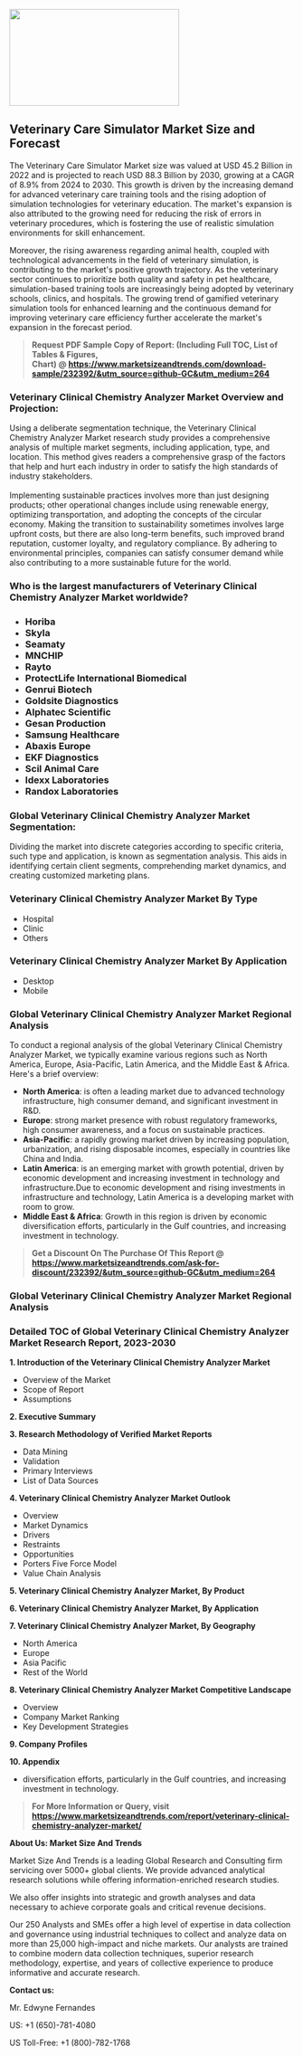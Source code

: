 <p><img class="alignnone size-medium wp-image-20088" src="https://ffe5etoiles.com/wp-content/uploads/2024/12/MST1-300x171.png" alt="" width="300" height="171" /></p><h2>Veterinary Care Simulator Market Size and Forecast</h2><p>The Veterinary Care Simulator Market size was valued at USD 45.2 Billion in 2022 and is projected to reach USD 88.3 Billion by 2030, growing at a CAGR of 8.9% from 2024 to 2030. This growth is driven by the increasing demand for advanced veterinary care training tools and the rising adoption of simulation technologies for veterinary education. The market's expansion is also attributed to the growing need for reducing the risk of errors in veterinary procedures, which is fostering the use of realistic simulation environments for skill enhancement.</p><p>Moreover, the rising awareness regarding animal health, coupled with technological advancements in the field of veterinary simulation, is contributing to the market's positive growth trajectory. As the veterinary sector continues to prioritize both quality and safety in pet healthcare, simulation-based training tools are increasingly being adopted by veterinary schools, clinics, and hospitals. The growing trend of gamified veterinary simulation tools for enhanced learning and the continuous demand for improving veterinary care efficiency further accelerate the market's expansion in the forecast period.</p></p><blockquote id="" class=""><strong>Request PDF Sample Copy of Report: (Including Full TOC, List of Tables &amp; Figures, Chart)&nbsp;@&nbsp;<strong><a href="https://www.marketsizeandtrends.com/download-sample/232392/&utm_source=github-GC&utm_medium=264" target="_blank">https://www.marketsizeandtrends.com/download-sample/232392/&utm_source=github-GC&utm_medium=264</a></strong></strong></blockquote><h3 id="" class="">Veterinary Clinical Chemistry Analyzer Market&nbsp;Overview and Projection:</h3><p id="" class="">Using a deliberate segmentation technique, the Veterinary Clinical Chemistry Analyzer Market research study provides a comprehensive analysis of multiple market segments, including application, type, and location. This method gives readers a comprehensive grasp of the factors that help and hurt each industry in order to satisfy the high standards of industry stakeholders. <br /> <br />Implementing sustainable practices involves more than just designing products; other operational changes include using renewable energy, optimizing transportation, and adopting the concepts of the circular economy. Making the transition to sustainability sometimes involves large upfront costs, but there are also long-term benefits, such improved brand reputation, customer loyalty, and regulatory compliance. By adhering to environmental principles, companies can satisfy consumer demand while also contributing to a more sustainable future for the world.</p><h3 id="" class="">Who is the largest manufacturers of&nbsp;Veterinary Clinical Chemistry Analyzer Market worldwide?</h3><h3 class=""><p><ul><li>Horiba </li><li> Skyla </li><li> Seamaty </li><li> MNCHIP </li><li> Rayto </li><li> ProtectLife International Biomedical </li><li> Genrui Biotech </li><li> Goldsite Diagnostics </li><li> Alphatec Scientific </li><li> Gesan Production </li><li> Samsung Healthcare </li><li> Abaxis Europe </li><li> EKF Diagnostics </li><li> Scil Animal Care </li><li> Idexx Laboratories </li><li> Randox Laboratories</li></ul></p></h3><h3 id="" class="">Global&nbsp;Veterinary Clinical Chemistry Analyzer Market Segmentation:</h3><p id="" class="">Dividing the market into discrete categories according to specific criteria, such type and application, is known as segmentation analysis. This aids in identifying certain client segments, comprehending market dynamics, and creating customized marketing plans.</p><h3 id="" class="">Veterinary Clinical Chemistry Analyzer Market&nbsp;By Type</h3><p><p><ul><li>Hospital</li><li> Clinic</li><li> Others</p></li></ul></p></p><h3 id="" class="">Veterinary Clinical Chemistry Analyzer Market&nbsp;By Application</h3><p class=""><p><ul><li>Desktop</li><li> Mobile</li></ul></p></p><h3 id="" class="">Global Veterinary Clinical Chemistry Analyzer Market Regional Analysis</h3><p id="" class="">To conduct a regional analysis of the global Veterinary Clinical Chemistry Analyzer Market, we typically examine various regions such as North America, Europe, Asia-Pacific, Latin America, and the Middle East &amp; Africa. Here's a brief overview:</p><ul><li><strong>North America</strong>: is often a leading market due to advanced technology infrastructure, high consumer demand, and significant investment in R&amp;D.</li><li><strong>Europe</strong>: strong market presence with robust regulatory frameworks, high consumer awareness, and a focus on sustainable practices.</li><li><strong>Asia-Pacific</strong>: a rapidly growing market driven by increasing population, urbanization, and rising disposable incomes, especially in countries like China and India.</li><li><strong>Latin America</strong>: is an emerging market with growth potential, driven by economic development and increasing investment in technology and infrastructure.Due to economic development and rising investments in infrastructure and technology, Latin America is a developing market with room to grow.</li><li><strong>Middle East &amp; Africa</strong>: Growth in this region is driven by economic diversification efforts, particularly in the Gulf countries, and increasing investment in technology.</li></ul><blockquote id="" class=""><strong>Get a Discount On The Purchase Of This Report @ <strong><a href="https://www.marketsizeandtrends.com/ask-for-discount/232392/&utm_source=github-GC&utm_medium=264" target="_blank">https://www.marketsizeandtrends.com/ask-for-discount/232392/&utm_source=github-GC&utm_medium=264</a></strong></strong></blockquote><h3 id="" class="">Global Veterinary Clinical Chemistry Analyzer Market Regional Analysis</h3><h3 id="" class="">Detailed TOC of Global Veterinary Clinical Chemistry Analyzer Market Research Report, 2023-2030</h3><p id="" class=""><strong>1. Introduction of the Veterinary Clinical Chemistry Analyzer Market</strong></p><ul><li>Overview of the Market</li><li>Scope of Report</li><li>Assumptions</li></ul><p id="" class=""><strong>2. Executive Summary</strong></p><p id="" class=""><strong>3. Research Methodology of Verified Market Reports</strong></p><ul><li>Data Mining</li><li>Validation</li><li>Primary Interviews</li><li>List of Data Sources</li></ul><p id="" class=""><strong>4. Veterinary Clinical Chemistry Analyzer Market Outlook</strong></p><ul><li>Overview</li><li>Market Dynamics</li><li>Drivers</li><li>Restraints</li><li>Opportunities</li><li>Porters Five Force Model</li><li>Value Chain Analysis</li></ul><p id="" class=""><strong>5. Veterinary Clinical Chemistry Analyzer Market, By Product</strong></p><p id="" class=""><strong>6. Veterinary Clinical Chemistry Analyzer Market, By Application</strong></p><p id="" class=""><strong>7. Veterinary Clinical Chemistry Analyzer Market, By Geography</strong></p><ul><li>North America</li><li>Europe</li><li>Asia Pacific</li><li>Rest of the World</li></ul><p id="" class=""><strong>8. Veterinary Clinical Chemistry Analyzer Market Competitive Landscape</strong></p><ul><li>Overview</li><li>Company Market Ranking</li><li>Key Development Strategies</li></ul><p id="" class=""><strong>9. Company Profiles</strong></p><p id="" class=""><strong>10. Appendix</strong></p><ul><li>diversification efforts, particularly in the Gulf countries, and increasing investment in technology.</li></ul><blockquote id="" class=""><strong>For More Information or Query, visit <strong><strong><a href="https://www.marketsizeandtrends.com/report/veterinary-clinical-chemistry-analyzer-market/" target="_blank">https://www.marketsizeandtrends.com/report/veterinary-clinical-chemistry-analyzer-market/</a></strong></strong></strong></blockquote><p id="" class=""><strong>About Us: Market Size And Trends</strong></p><p id="" class="">Market Size And Trends is a leading Global Research and Consulting firm servicing over 5000+ global clients. We provide advanced analytical research solutions while offering information-enriched research studies.</p><p id="" class="">We also offer insights into strategic and growth analyses and data necessary to achieve corporate goals and critical revenue decisions.</p><p id="" class="">Our 250 Analysts and SMEs offer a high level of expertise in data collection and governance using industrial techniques to collect and analyze data on more than 25,000 high-impact and niche markets. Our analysts are trained to combine modern data collection techniques, superior research methodology, expertise, and years of collective experience to produce informative and accurate research.</p><p id="" class=""><strong>Contact us:</strong></p><p id="" class="">Mr. Edwyne Fernandes</p><p id="" class="">US: +1 (650)-781-4080</p><p id="" class="">US Toll-Free: +1 (800)-782-1768</p>
